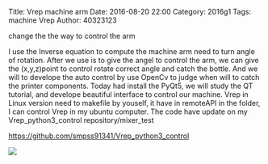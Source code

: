 Title: Vrep machine arm
Date: 2016-08-20 22:00
Category: 2016g1
Tags: machine Vrep
Author: 40323123

change the the way to control the arm
<!-- PELICAN_END_SUMMARY -->

I use the Inverse equation to compute the machine arm need to turn angle of rotation. After we use is to give the angel to control the arm, we can give the (x,y,z)point to control rotate correct angle and catch the bottle. And we will to develope the auto control by use OpenCv to judge when will to catch the printer components.
Today had install the PyQt5, we will study the QT tutorial, and develope beautiful interface to control our machine.
Vrep in Linux version need to makefile by youself, it have in remoteAPI in the folder, I can control Vrep in my ubuntu computer.
The code have update on my Vrep_python3_control repository/mixer_test

https://github.com/smpss91341/Vrep_python3_control

<img src="http://i.imgur.com/5PpDI3A.png">
 